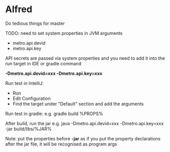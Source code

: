 # Alfred
Do tedious things for master

TODO: need to set system properties in JVM arguments

* metro.api.devid
* metro.api.key

API secrets are passed via system properties and you need to add it into the run target in IDE or gradle command

**-Dmetro.api.devid=xxx -Dmetro.api.key=xxx**

Run test in IntelliJ:
- Run
- Edit Configuration
- Find the target under "Default" section and add the arguments

Run test in gradle:
e.g. gradle build %PROPS%

After build, run the jar 
e.g. java -Dmetro.api.devid=xxx -Dmetro.api.key=xxx -jar build/libs/%JAR%

Note: put the properties before **-jar** as if you put the property declarations after the jar file, it will be recognised as program args

